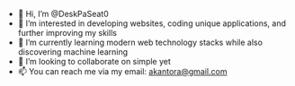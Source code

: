 - 👋 Hi, I’m @DeskPaSeat0
- 👀 I’m interested in developing websites, coding unique applications, and further improving my skills
- 🌱 I’m currently learning modern web technology stacks while also discovering machine learning
- 💞️ I’m looking to collaborate on simple yet 
- 📫 You can reach me via my email: akantora@gmail.com

<!---
DeskPaSeat0/DeskPaSeat0 is a ✨ special ✨ repository because its `README.md` (this file) appears on your GitHub profile.
You can click the Preview link to take a look at your changes.
--->
